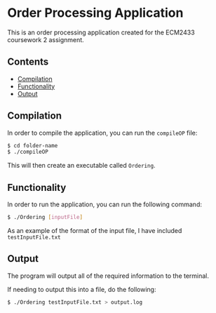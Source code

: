 # Order Processing Application

This is an order processing application created for
the ECM2433 coursework 2 assignment.

## Contents
 
 * [Compilation](#Compilation)
 * [Functionality](#Functionality)
 * [Output](#Output)

## Compilation

In order to compile the application, you can run the `compileOP` file:

```bash
$ cd folder-name
$ ./compileOP
```

This will then create an executable called `Ordering`.

## Functionality

In order to run the application, you can run the following command:

```bash
$ ./Ordering [inputFile]
```

As an example of the format of the input file, I have included `testInputFile.txt`

## Output

The program will output all of the required information to the terminal.

If needing to output this into a file, do the following:

```bash
$ ./Ordering testInputFile.txt > output.log
```
